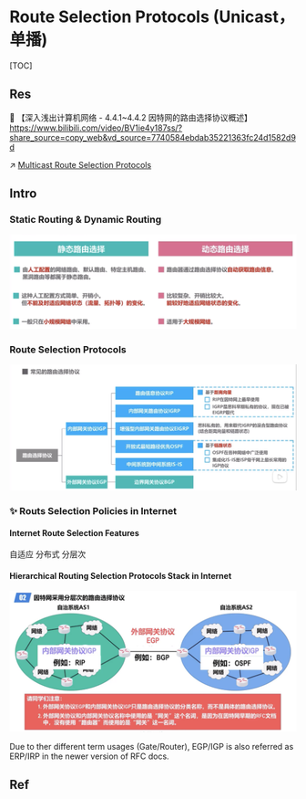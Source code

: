 # Route Selection Protocols (Unicast，单播)

[TOC]



## Res
🔗 【深入浅出计算机网络 - 4.4.1~4.4.2 因特网的路由选择协议概述】 https://www.bilibili.com/video/BV1ie4y187ss/?share_source=copy_web&vd_source=7740584ebdab35221363fc24d1582d9d

↗ [Multicast Route Selection Protocols](../IP%20Multicasting（多播，组播）/Multicast%20Route%20Selection%20Protocols/Multicast%20Route%20Selection%20Protocols.md)



## Intro
### Static Routing & Dynamic Routing
![](../../../../../../../Assets/Pics/Screenshot%202023-05-06%20at%209.25.44%20AM.png)


### Route Selection Protocols
![](../../../../../../../Assets/Pics/Screenshot%202023-05-06%20at%209.23.54%20AM.png)


### ✨ Routs Selection Policies in Internet
#### Internet Route Selection Features
自适应
分布式
分层次


#### Hierarchical Routing Selection Protocols Stack in Internet

![Screenshot 2022-11-20 at 2.02.09 PM](../../../../../../../Assets/Pics/Screenshot%202022-11-20%20at%202.02.09%20PM.png)

Due to ther different term usages (Gate/Router), EGP/IGP is also referred as ERP/IRP in the newer version of RFC docs.




## Ref
